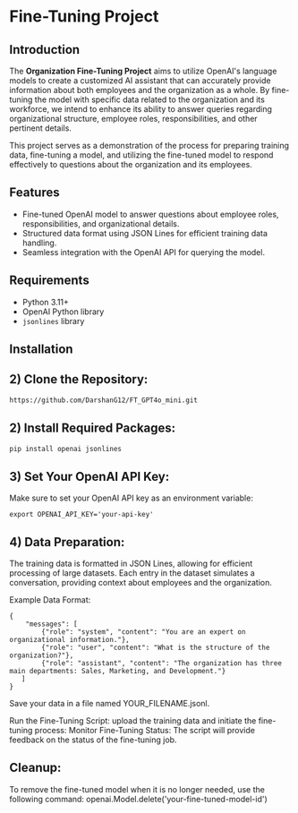 #  Fine-Tuning Project

## Introduction

The **Organization Fine-Tuning Project** aims to utilize OpenAI's language models to create a customized AI assistant that can accurately provide information about both employees and the organization as a whole. By fine-tuning the model with specific data related to the organization and its workforce, we intend to enhance its ability to answer queries regarding organizational structure, employee roles, responsibilities, and other pertinent details.

This project serves as a demonstration of the process for preparing training data, fine-tuning a model, and utilizing the fine-tuned model to respond effectively to questions about the organization and its employees.

## Features

- Fine-tuned OpenAI model to answer questions about employee roles, responsibilities, and organizational details.
- Structured data format using JSON Lines for efficient training data handling.
- Seamless integration with the OpenAI API for querying the model.

## Requirements

- Python 3.11+
- OpenAI Python library
- `jsonlines` library

## Installation

## 2) Clone the Repository:
   ```bash
   https://github.com/DarshanG12/FT_GPT4o_mini.git
```

   
## 2) Install Required Packages:
```bash
pip install openai jsonlines
```

## 3) Set Your OpenAI API Key:
Make sure to set your OpenAI API key as an environment variable:
```
export OPENAI_API_KEY='your-api-key'
```

## 4) Data Preparation:
The training data is formatted in JSON Lines, allowing for efficient processing of large datasets. Each entry in the dataset simulates a conversation, providing context about employees and the organization.

Example Data Format:
```
{
    "messages": [
        {"role": "system", "content": "You are an expert on organizational information."},
        {"role": "user", "content": "What is the structure of the organization?"},
        {"role": "assistant", "content": "The organization has three main departments: Sales, Marketing, and Development."}
   ]
}
```
Save your data in a file named YOUR_FILENAME.jsonl.

Run the Fine-Tuning Script: upload the training data and initiate the fine-tuning process:
Monitor Fine-Tuning Status: The script will provide feedback on the status of the fine-tuning job.

## Cleanup:
To remove the fine-tuned model when it is no longer needed, use the following command:
openai.Model.delete('your-fine-tuned-model-id')









